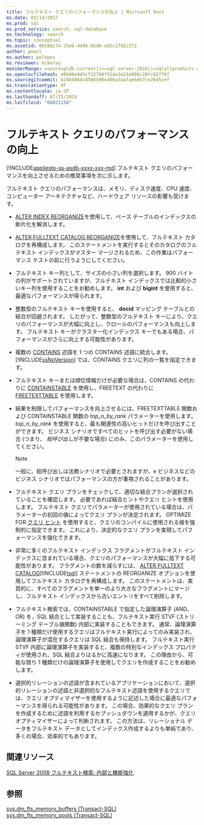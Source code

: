 ```yaml
---
title: フルテキスト クエリのパフォーマンスの向上 | Microsoft Docs
ms.date: 03/14/2017
ms.prod: sql
ms.prod_service: search, sql-database
ms.technology: search
ms.topic: conceptual
ms.assetid: 0658dc74-25eb-4486-bbd6-e85c1f92c272
author: pmasl
ms.author: pelopes
ms.reviewer: mikeray
monikerRange: =azuresqldb-current||>=sql-server-2016||=sqlallproducts-allversions||>=sql-server-linux-2017||=azuresqldb-mi-current
ms.openlocfilehash: e0b08e445cf22760f41da3e21e086c20fc927f8f
ms.sourcegitcommit: b2464064c0566590e486a3aafae6d67ce2645cef
ms.translationtype: HT
ms.contentlocale: ja-JP
ms.lasthandoff: 07/15/2019
ms.locfileid: "68021158"
---
```

# <a name="improve-the-performance-of-full-text-queries"></a>フルテキスト クエリのパフォーマンスの向上
[!INCLUDE[appliesto-ss-asdb-xxxx-xxx-md](../../includes/appliesto-ss-asdb-xxxx-xxx-md.md)]
  フルテキスト クエリのパフォーマンスを向上させるための推奨事項を次に示します。  
  
 フルテキスト クエリのパフォーマンスは、メモリ、ディスク速度、CPU 速度、コンピューター アーキテクチャなど、ハードウェア リソースの影響も受けます。  
  
-   [ALTER INDEX REORGANIZE](../../t-sql/statements/alter-index-transact-sql.md)を使用して、ベース テーブルのインデックスの断片化を解消します。  
  
-   [ALTER FULLTEXT CATALOG REORGANIZE](../../t-sql/statements/alter-fulltext-catalog-transact-sql.md)を使用して、フルテキスト カタログを再構成します。 このステートメントを実行するとそのカタログのフルテキスト インデックスがマスター マージされるため、この作業はパフォーマンス テストの前に行うようにしてください。  
  
-   フルテキスト キー列として、サイズの小さい列を選択します。 900 バイトの列がサポートされていますが、フルテキスト インデックスでは比較的小さいキー列を使用することをお勧めします。 **int** および **bigint** を使用すると、最適なパフォーマンスが得られます。  
  
-   整数型のフルテキスト キーを使用すると、 **docid** マッピング テーブルとの結合が回避されます。 したがって、整数型のフルテキスト キーにより、クエリのパフォーマンスが大幅に向上し、クロールのパフォーマンスも向上します。 フルテキスト キーがクラスター化インデックス キーでもある場合、パフォーマンスがさらに向上する可能性があります。  
  
-   複数の [CONTAINS](../../t-sql/queries/contains-transact-sql.md) 述語を 1 つの CONTAINS 述語に統合します。 [!INCLUDE[ssNoVersion](../../includes/ssnoversion-md.md)] では、CONTAINS クエリに列の一覧を指定できます。  
  
-   フルテキスト キーまたは順位情報だけが必要な場合は、CONTAINS の代わりに [CONTAINSTABLE](../../relational-databases/system-functions/containstable-transact-sql.md) を使用し、FREETEXT の代わりに [FREETEXTTABLE](../../relational-databases/system-functions/freetexttable-transact-sql.md) を使用します。  
  
-   結果を制限してパフォーマンスを向上させるには、FREETEXTTABLE 関数および CONTAINSTABLE 関数の *top_n_by_rank* パラメーターを使用します。 *top_n_by_rank* を使用すると、最も関連性の高いヒットだけを呼び出すことができます。 ビジネス シナリオですべてのヒットを呼び出す必要がない場合 (つまり、 *総呼び出し*が不要な場合) にのみ、このパラメーターを使用してください。  
  
    > [!NOTE]  
    >  一般に、総呼び出しは法務シナリオで必要とされますが、e ビジネスなどのビジネス シナリオではパフォーマンスの方が重視されることがあります。  
  
-   フルテキスト クエリ プランをチェックして、適切な結合プランが選択されていることを確認します。 必要であれば結合ヒントやクエリ ヒントを使用します。 フルテキスト クエリでパラメーターが使用されている場合は、パラメーターの初回の値によってクエリ プランが決定されます。 OPTIMIZE FOR [クエリ ヒント](../../t-sql/queries/hints-transact-sql-query.md) を使用すると、クエリのコンパイルに使用される値を強制的に指定できます。 これにより、決定的なクエリ プランを実現してパフォーマンスを強化できます。  
  
-   非常に多くのフルテキスト インデックス フラグメントがフルテキスト インデックスに含まれている場合、クエリのパフォーマンスが大幅に低下する可能性があります。 フラグメントの数を減らすには、 [ALTER FULLTEXT CATALOG](../../t-sql/statements/alter-fulltext-catalog-transact-sql.md)[!INCLUDE[tsql](../../includes/tsql-md.md)] ステートメントの REORGANIZE オプションを使用してフルテキスト カタログを再構成します。 このステートメントは、実質的に、すべてのフラグメントを単一のより大きなフラグメントにマージし、フルテキスト インデックスから古いエントリをすべて削除します。  
  
-   フルテキスト検索では、CONTAINSTABLE で指定した論理演算子 (AND、OR) を、SQL 結合として実装することも、フルテキスト実行 STVF (ストリーミング テーブル値関数) 内部に実装することもできます。 通常、論理演算子を 1 種類だけ使用するクエリはフルテキスト実行によってのみ実装され、論理演算子が混在するクエリは SQL 結合も保持します。 フルテキスト実行 STVF 内部に論理演算子を実装すると、複数の特別なインデックス プロパティが使用され、SQL 結合よりはるかに高速になります。 この理由から、可能な限り 1 種類だけの論理演算子を使用してクエリを作成することをお勧めします。  
  
-   選択的リレーションの述語が含まれているアプリケーションにおいて、選択的リレーションの述語と非選択的なフルテキスト述語を使用するクエリでは、クエリ オプティマイザーを使用するように記述した場合に最適なパフォーマンスを得られる可能性があります。 この場合、効果的なクエリ プランを作成するために述語を利用するかプッシュダウンを適用するかが、クエリ オプティマイザーによって判断されます。 この方法は、リレーショナル データをフルテキスト データとしてインデックス作成するよりも単純であり、多くの場合、効率的でもあります。  
  
## <a name="related-resources"></a>関連リソース  
 [SQL Server 2008 フルテキスト検索: 内部と機能強化](https://go.microsoft.com/fwlink/?LinkId=129544)  
  
## <a name="see-also"></a>参照  
 [sys.dm_fts_memory_buffers &#40;Transact-SQL&#41;](../../relational-databases/system-dynamic-management-views/sys-dm-fts-memory-buffers-transact-sql.md)   
 [sys.dm_fts_memory_pools &#40;Transact-SQL&#41;](../../relational-databases/system-dynamic-management-views/sys-dm-fts-memory-pools-transact-sql.md)  
  
  
